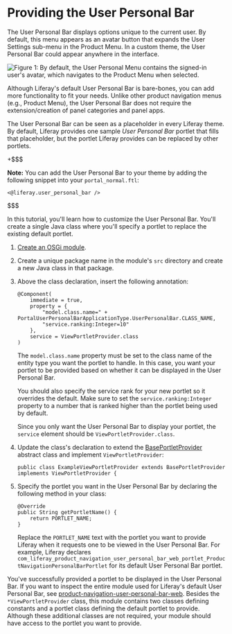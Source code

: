 # Providing the User Personal Bar [](id=providing-the-user-personal-bar)

The User Personal Bar displays options unique to the current user. By default,
this menu appears as an avatar button that expands the User Settings sub-menu in
the Product Menu. In a custom theme, the User Personal Bar could appear anywhere
in the interface.

![Figure 1: By default, the User Personal Menu contains the signed-in user's avatar, which navigates to the Product Menu when selected.](../../images/user-personal-bar.png)

Although Liferay's default User Personal Bar is bare-bones, you can
add more functionality to fit your needs. Unlike other product navigation menus
(e.g., Product Menu), the User Personal Bar does not require the
extension/creation of panel categories and panel apps.

<!-- Add below reference once portlet providers tutorial is available.

It uses another common
Liferay framework for providing functionality:
[Portlet Providers](develop/tutorials/-/knowledge_base/7-1/portlet-providers).
-->

The User Personal Bar can be seen as a placeholder in every Liferay theme. By
default, Liferay provides one sample *User Personal Bar* portlet that fills that
placeholder, but the portlet Liferay provides can be replaced by other portlets.

+$$$

**Note:** You can add the User Personal Bar to your theme by adding the
following snippet into your `portal_normal.ftl`:

    <@liferay.user_personal_bar />

$$$

In this tutorial, you'll learn how to customize the User Personal Bar. You'll
create a single Java class where you'll specify a portlet to replace the
existing default portlet.

1.  [Create an OSGi module](/develop/tutorials/-/knowledge_base/7-1/starting-module-development).

2.  Create a unique package name in the module's `src` directory and create a
    new Java class in that package.

3.  Above the class declaration, insert the following annotation:

        @Component(
            immediate = true,
            property = {
                "model.class.name=" + PortalUserPersonalBarApplicationType.UserPersonalBar.CLASS_NAME,
                "service.ranking:Integer=10"
            },
            service = ViewPortletProvider.class
        )

     The `model.class.name` property must be set to the class name of the entity
     type you want the portlet to handle. In this case, you want your portlet to
     be provided based on whether it can be displayed in the User Personal Bar.

     <!-- Add below reference once portlet providers tutorial is available.

     You may recall from the 
     [Portlet Providers](develop/tutorials/-/knowledge_base/7-1/portlet-providers)
     tutorial that you can request portlets in several different ways (e.g.,
     *Edit*, *Browse*, etc.).
     -->

     You should also specify the service rank for your new portlet so it
     overrides the default. Make sure to set the `service.ranking:Integer`
     property to a number that is ranked higher than the portlet being used by
     default.

     Since you only want the User Personal Bar to display your portlet, the
     `service` element should be `ViewPortletProvider.class`.

4.  Update the class's declaration to extend the 
    [BasePortletProvider](@platform-ref@/7.0-latest/javadocs/portal-kernel/com/liferay/portal/kernel/portlet/BasePortletProvider.html)
    abstract class and implement `ViewPortletProvider`:

        public class ExampleViewPortletProvider extends BasePortletProvider implements ViewPortletProvider {

5.  Specify the portlet you want in the User Personal Bar by declaring the
    following method in your class:

        @Override
        public String getPortletName() {
            return PORTLET_NAME;
        }

    Replace the `PORTLET_NAME` text with the portlet you want to provide Liferay
    when it requests one to be viewed in the User Personal Bar. For example,
    Liferay declares
    `com_liferay_product_navigation_user_personal_bar_web_portlet_ProductNavigationPersonalBarPortlet`
    for its default User Personal Bar portlet.

You've successfully provided a portlet to be displayed in the User Personal Bar.
If you want to inspect the entire module used for Liferay's default User
Personal Bar, see
[product-navigation-user-personal-bar-web](https://github.com/liferay/liferay-portal/tree/7.1.x/modules/apps/product-navigation/product-navigation-user-personal-bar-web).
Besides the `*ViewPortletProvider` class, this module contains two classes
defining constants and a portlet class defining the default portlet to provide.
Although these additional classes are not required, your module should have
access to the portlet you want to provide.
